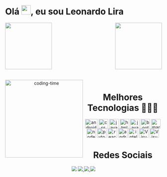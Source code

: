 <h1 align="left">Olá <img src="https://raw.githubusercontent.com/kaueMarques/kaueMarques/master/hi.gif" height="30px">, eu sou Leonardo Lira</h1>


<div>
<!--<img  height="150em" src="https://github-readme-stats.vercel.app/api?username=
Leolira1808&show_icons=true&theme=dracula&include_all_commits=true&count_private=true"/>-->
 <img  height="150em" src="https://github-readme-stats.vercel.app/api?username=leolira1808&show_icons=true&theme=blue-green"/>
<img align="right" height="150em" src="https://github-readme-stats.vercel.app/api/top-langs/?username=leolira1808&layout=compact&langs_count=16&theme=blue-green"/>
</div>
<br>

 <div  align="center"> 

 <div style="display: inline_block"><br>
  
  <img align="left" height="250" alt="coding-time" src="code.gif">
  <h1 align="center">Melhores Tecnologias 🧑🏽‍💻</h1>
  <img align="center" alt="android" height="30" width="40" img src="https://cdn.jsdelivr.net/gh/devicons/devicon/icons/android/android-original.svg" />
  <img align="center" alt="css" height="30" weight="40" mg src="https://cdn.jsdelivr.net/gh/devicons/devicon/icons/css3/css3-original.svg" />          
  <img align="center" alt="java" height="30" weight="40" img src="https://cdn.jsdelivr.net/gh/devicons/devicon/icons/html5/html5-original.svg" /> 
  <img align="center" alt="html5" height="30" weight="40" img src="https://cdn.jsdelivr.net/gh/devicons/devicon/icons/java/java-original.svg"/>   
  <img align="center" alt="javaScript" height="30" weight="40" img src="https://cdn.jsdelivr.net/gh/devicons/devicon/icons/javascript/javascript-original.svg" />         <img align= "center" alt="bootstrap height="20" width="30" src="https://cdn.jsdelivr.net/gh/devicons/devicon/icons/adonisjs/adonisjs-original.svg" /> 
  <img align="center" alt="markdown" height="30" weight="40" img src="https://cdn.jsdelivr.net/gh/devicons/devicon/icons/markdown/markdown-original.svg" />           
  <img align="center" alt="node.js" height="30" weight="40" img src="https://cdn.jsdelivr.net/gh/devicons/devicon/icons/nodejs/nodejs-original.svg" />           
  <img align="center" alt="pyton" height="30" weight="40" img src="https://cdn.jsdelivr.net/gh/devicons/devicon/icons/python/python-original.svg" />           
  <img align="center" alt="react" height="30" weight="40" img src="https://cdn.jsdelivr.net/gh/devicons/devicon/icons/react/react-original.svg" />
  <!-- <img align="center" alt="css" height="30" weight="40" mg src="https://cdn.jsdelivr.net/gh/devicons/devicon/icons/css3/css3-original.svg" />          
  <img align="center" alt="html5" height="30" weight="40" img src="https://cdn.jsdelivr.net/gh/devicons/devicon/icons/html5/html5-original.svg" /> 
   <img align="center" alt="html5" height="30" weight="40" img src="https://cdn.jsdelivr.net/gh/devicons/devicon/icons/java/java-original.svg"/>   
  <img align="center" alt="html5" height="30" weight="40" img src="https://cdn.jsdelivr.net/gh/devicons/devicon/icons/javascript/javascript-original.svg" />           
  <img align="center" alt="markdown" height="30" weight="40" img src="https://cdn.jsdelivr.net/gh/devicons/devicon/icons/markdown/markdown-original.svg" />           
  <img align="center" alt="node.js" height="30" weight="40" img src="https://cdn.jsdelivr.net/gh/devicons/devicon/icons/nodejs/nodejs-original.svg" />           
  <img align="center" alt="pyton" height="30" weight="40" img src="https://cdn.jsdelivr.net/gh/devicons/devicon/icons/python/python-original.svg" />           
  <img align="center" alt="react" height="30" weight="40" img src="https://cdn.jsdelivr.net/gh/devicons/devicon/icons/react/react-original.svg" /> -->

  <img align="center"  height="30" weight="40" alt="android studio" img src="https://cdn.jsdelivr.net/gh/devicons/devicon/icons/androidstudio/androidstudio-original.svg">
   <img align="center" height="30" weight="40" alt="intellij" img src="https://cdn.jsdelivr.net/gh/devicons/devicon/icons/intellij/intellij-original.svg">
  <img align="center" height="30" weight="40" alt="Visual code" img src="https://cdn.jsdelivr.net/gh/devicons/devicon/icons/vscode/vscode-original.svg">
   <img align="center" height="30" weight="40" alt="Visual code" img src="https://user-images.githubusercontent.com/97995984/184971513-c7963c26-26f3-4c18-b1e7-0f6a66fb0061.svg">
 </div>
 
 
 <h1 align="center">Redes Sociais</h1>
   <a href= "https://www.facebook.com/leonardo.lira.5074" target=”_blank” rel="noreferrer noopener"><img src="https://img.shields.io/badge/Facebook-1877F2?style=for-the-badge&logo=facebook&logoColor=white"></a>
   <a href= "https://www.instagram.com/leonardolira18/" target="_blank" rel="noreferrer noopener"</a> <img src="https://img.shields.io/badge/Instagram-E4405F?style=for-the-badge&logo=instagram&logoColor=white" >
   <a href= "https://www.linkedin.com/feed/"> <img src="https://img.shields.io/badge/LinkedIn-0077B5?style=for-the-badge&logo=linkedin&logoColor=white" >
   <a href= "https://twitter.com/leonardolira18" > <img src="https://img.shields.io/badge/Twitter-1DA1F2?style=for-the-badge&logo=twitter&logoColor=white">    
</div>
  
